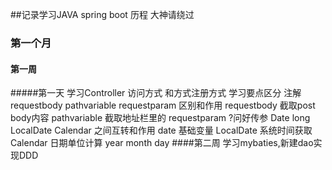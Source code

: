 ##记录学习JAVA	spring boot 历程 大神请绕过

### 第一个月
#### 第一周
#####第一天
    学习Controller 访问方式 和方式注册方式
      学习要点区分 注解requestbody pathvariable requestparam 区别和作用
         requestbody 截取post body内容
         pathvariable 截取地址栏里的
         requestparam ?问好传参
     Date long LocalDate Calendar 之间互转和作用
        date  基础变量
        LocalDate 系统时间获取
        Calendar 日期单位计算 year month day
####第二周
    学习mybaties,新建dao实现DDD
     
